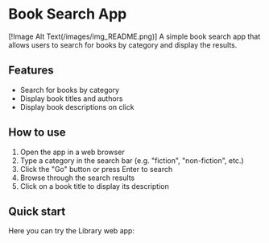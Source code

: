 # Book Search App

[!Image Alt Text(/images/img_README.png)]
A simple book search app that allows users to search for books by category and display the results.

## Features

* Search for books by category
* Display book titles and authors
* Display book descriptions on click

## How to use

1. Open the app in a web browser
2. Type a category in the search bar (e.g. "fiction", "non-fiction", etc.)
3. Click the "Go" button or press Enter to search
4. Browse through the search results
5. Click on a book title to display its description

## Quick start
Here you can try the Library web app:

<link href=""/>
